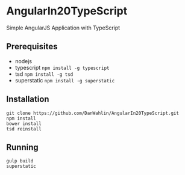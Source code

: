 # AngularIn20TypeScript
Simple AngularJS Application with TypeScript

## Prerequisites

- nodejs
- typescript `npm install -g typescript`
- tsd `npm install -g tsd`
- superstatic `npm install -g superstatic`

## Installation

```shell
git clone https://github.com/DanWahlin/AngularIn20TypeScript.git
npm install
bower install
tsd reinstall
```

## Running

```shell
gulp build
superstatic
```
